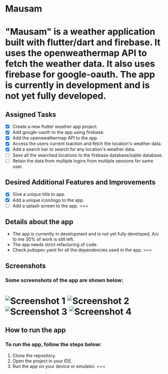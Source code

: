# Mausam
"Mausam" is a weather application built with flutter/dart and firebase. It uses the openweathermap API to fetch the weather data. It also uses firebase for google-oauth. The app is currently in development and is not yet fully developed.
===
## Assigned Tasks
- [x] Create a new flutter weather app project.
- [x] Add google-oauth to the app using firebase.
- [x] Add the openweathermap API to the app.
- [x] Access the users current loaction and fetch the location's weather data.
- [x] Add a search bar to search for any location's weather data.
- [ ] Save all the searched locations to the firebase database/sqlite database.
- [ ] Retain the data from multiple logins from multiple sessions for same user.

## Desired Additional Features and Improvements
- [x] Give a unique title to app.
- [x] Add a unique icon/logo to the app.
- [ ] Add a splash screen to the app.
===
## Details about the app
- The app is currently in development and is not yet fully developed, A/c to me 30% of work is still left.
- The app needs strict refactoring of code.
- Check pubspec.yaml for all the dependencies used in the app.
===
## Screenshots
### Some screenshots of the app are shown below:
![Screenshot 1](screenshots\page-1.jpg)
![Screenshot 2](screenshots\g-sign.jpg)
![Screenshot 3](screenshots\page-2.jpg)
![Screenshot 4](screenshots\page-3.jpg)
===
## How to run the app
### To run the app, follow the steps below:
1. Clone the repository.
2. Open the project in your IDE.
3. Run the app on your device or emulator.
===